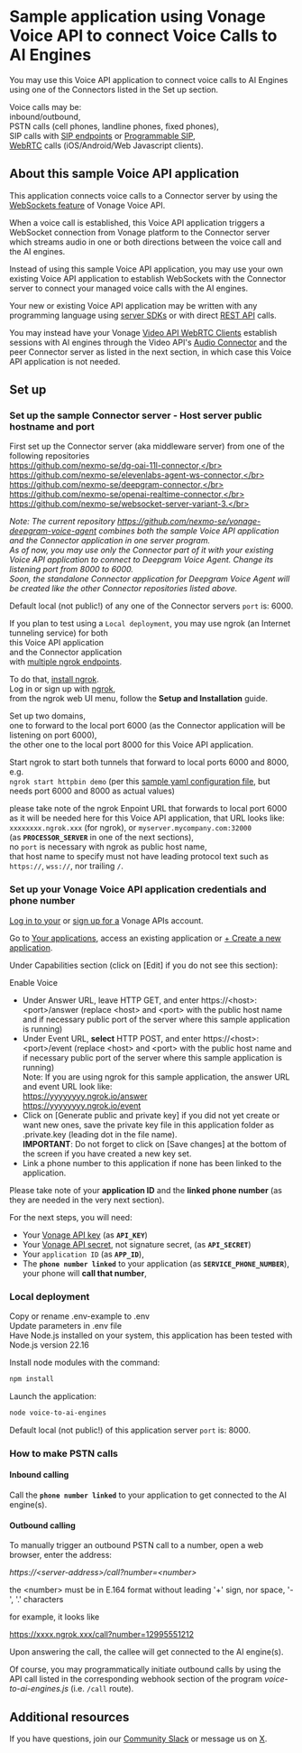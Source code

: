 # Sample application using Vonage Voice API to connect Voice Calls to AI Engines

You may use this Voice API application to connect voice calls to AI Engines using one of the Connectors listed in the Set up section.

Voice calls may be:</br>
inbound/outbound,</br>
PSTN calls (cell phones, landline phones, fixed phones),</br>
SIP calls with [SIP endpoints](https://developer.vonage.com/en/voice/voice-api/concepts/endpoints#session-initiation-protocol-sip) or [Programmable SIP](https://developer.vonage.com/en/voice/voice-api/concepts/programmable-sip),</br>
[WebRTC](https://developer.vonage.com/en/vonage-client-sdk/overview) calls (iOS/Android/Web Javascript clients).</br>

## About this sample Voice API application

This application connects voice calls to a Connector server by using the [WebSockets feature](https://developer.vonage.com/en/voice/voice-api/concepts/websockets) of Vonage Voice API.</br>

When a voice call is established, this Voice API application triggers a WebSocket connection from Vonage platform to the Connector server which streams audio in one or both directions between the voice call and the AI engines. 

Instead of using this sample Voice API application, you may use your own existing Voice API application to establish WebSockets with the Connector server to connect your managed voice calls with the AI engines.

Your new or existing Voice API application may be written with any programming language using [server SDKs](https://developer.vonage.com/en/tools) or with direct [REST API](https://developer.vonage.com/en/api/voice) calls.

You may instead have your Vonage [Video API WebRTC Clients](https://tokbox.com/developer/sdks/js/) establish sessions with AI engines through the Video API's [Audio Connector](https://tokbox.com/developer/guides/audio-connector) and the peer Connector server as listed in the next section, in which case this Voice API application is not needed.

## Set up

### Set up the sample Connector server - Host server public hostname and port

First set up the Connector server (aka middleware server) from one of the following repositories</br>
https://github.com/nexmo-se/dg-oai-11l-connector,</br>
https://github.com/nexmo-se/elevenlabs-agent-ws-connector,</br>
https://github.com/nexmo-se/deepgram-connector,</br>
https://github.com/nexmo-se/openai-realtime-connector,</br>
https://github.com/nexmo-se/websocket-server-variant-3.</br>

_Note:
The current repository https://github.com/nexmo-se/vonage-deepgram-voice-agent combines both the sample Voice API application and the Connector application in one server program.<br>
As of now, you may use only the Connector part of it with your existing Voice API application to connect to Deepgram Voice Agent. Change its listening port from 8000 to 6000.<br>
Soon, the standalone Connector application for Deepgram Voice Agent will be created like the other Connector repositories listed above._


Default local (not public!) of any one of the Connector servers `port` is: 6000.

If you plan to test using a `Local deployment`, you may use ngrok (an Internet tunneling service) for both<br>
this Voice API application<br>
and the Connector application<br>
with [multiple ngrok endpoints](https://ngrok.com/docs/agent/config/v2/#tunnel-configurations).

To do that, [install ngrok](https://ngrok.com/downloads).<br>
Log in or sign up with [ngrok](https://ngrok.com/),<br>
from the ngrok web UI menu, follow the **Setup and Installation** guide.

Set up two domains,<br>
one to forward to the local port 6000 (as the Connector application will be listening on port 6000),<br>
the other one to the local port 8000 for this Voice API application.

Start ngrok to start both tunnels that forward to local ports 6000 and 8000, e.g.<br>
`ngrok start httpbin demo` (per this [sample yaml configuration file](https://ngrok.com/docs/agent/config/v2/#define-two-tunnels-named-httpbin-and-demo), but needs port 6000 and 8000 as actual values)

please take note of the ngrok Enpoint URL that forwards to local port 6000 as it will be needed here for this Voice API application, that URL looks like:
`xxxxxxxx.ngrok.xxx` (for ngrok), or `myserver.mycompany.com:32000`<br>
(as **`PROCESSOR_SERVER`** in one of the next sections),<br>
no `port` is necessary with ngrok as public host name,<br>
that host name to specify must not have leading protocol text such as `https://`, `wss://`, nor trailing `/`.

### Set up your Vonage Voice API application credentials and phone number

[Log in to your](https://dashboard.nexmo.com/sign-in) or [sign up for a](https://dashboard.nexmo.com/sign-up) Vonage APIs account.

Go to [Your applications](https://dashboard.nexmo.com/applications), access an existing application or [+ Create a new application](https://dashboard.nexmo.com/applications/new).

Under Capabilities section (click on [Edit] if you do not see this section):

Enable Voice
- Under Answer URL, leave HTTP GET, and enter https://\<host\>:\<port\>/answer (replace \<host\> and \<port\> with the public host name and if necessary public port of the server where this sample application is running)</br>
- Under Event URL, **select** HTTP POST, and enter https://\<host\>:\<port\>/event (replace \<host\> and \<port\> with the public host name and if necessary public port of the server where this sample application is running)</br>
Note: If you are using ngrok for this sample application, the answer URL and event URL look like:</br>
https://yyyyyyyy.ngrok.io/answer</br>
https://yyyyyyyy.ngrok.io/event</br> 	
- Click on [Generate public and private key] if you did not yet create or want new ones, save the private key file in this application folder as .private.key (leading dot in the file name).</br>
**IMPORTANT**: Do not forget to click on [Save changes] at the bottom of the screen if you have created a new key set.</br>
- Link a phone number to this application if none has been linked to the application.

Please take note of your **application ID** and the **linked phone number** (as they are needed in the very next section).

For the next steps, you will need:</br>
- Your [Vonage API key](https://dashboard.nexmo.com/settings) (as **`API_KEY`**)</br>
- Your [Vonage API secret](https://dashboard.nexmo.com/settings), not signature secret, (as **`API_SECRET`**)</br>
- Your `application ID` (as **`APP_ID`**),</br>
- The **`phone number linked`** to your application (as **`SERVICE_PHONE_NUMBER`**), your phone will **call that number**,</br>

### Local deployment

Copy or rename .env-example to .env<br>
Update parameters in .env file<br>
Have Node.js installed on your system, this application has been tested with Node.js version 22.16<br>

Install node modules with the command:<br>
 ```bash
npm install
```

Launch the application:<br>
```bash
node voice-to-ai-engines
```
Default local (not public!) of this application server `port` is: 8000.

### How to make PSTN calls

#### Inbound calling

Call the **`phone number linked`** to your application to get connected to the AI engine(s).

#### Outbound calling

To manually trigger an outbound PSTN call to a number, open a web browser, enter the address:<br>

_https://\<server-address\>/call?number=\<number\>_<br>

the \<number\> must be in E.164 format without leading '+' sign, nor space, '-', '.' characters

for example, it looks like

https://xxxx.ngrok.xxx/call?number=12995551212

Upon answering the call, the callee will get connected to the AI engine(s).

Of course, you may programmatically initiate outbound calls by using the API call listed in the corresponding webhook section of the program _voice-to-ai-engines.js_ (i.e. `/call` route).

## Additional resources

If you have questions, join our [Community Slack](https://developer.vonage.com/community/slack) or message us on [X](https://twitter.com/VonageDev?adobe_mc=MCMID%3D61117212728348884173699984659581708157%7CMCORGID%3DA8833BC75245AF9E0A490D4D%2540AdobeOrg%7CTS%3D1740259490).



